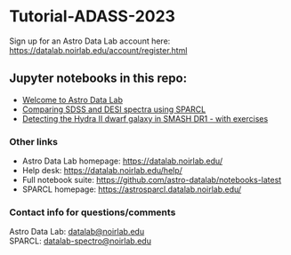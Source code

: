 # Tutorial-ADASS-2023

Sign up for an Astro Data Lab account here: https://datalab.noirlab.edu/account/register.html

## Jupyter notebooks in this repo:
- [Welcome to Astro Data Lab](https://github.com/astro-datalab/Tutorial-ADASS-2023/blob/main/GettingStartedWithDataLab.ipynb)
- [Comparing SDSS and DESI spectra using SPARCL](https://github.com/astro-datalab/Tutorial-ADASS-2023/blob/main/DESI_EDR_SDSS_Comparison.ipynb)
- [Detecting the Hydra II dwarf galaxy in SMASH DR1 - with exercises](https://github.com/astro-datalab/Tutorial-ADASS-2023/blob/main/DwarfGalaxiesInSmash_WithExercises.ipynb)

### Other links
- Astro Data Lab homepage: https://datalab.noirlab.edu/
- Help desk: https://datalab.noirlab.edu/help/
- Full notebook suite: https://github.com/astro-datalab/notebooks-latest
- SPARCL homepage: https://astrosparcl.datalab.noirlab.edu/

### Contact info for questions/comments
Astro Data Lab: datalab@noirlab.edu  
SPARCL: datalab-spectro@noirlab.edu
